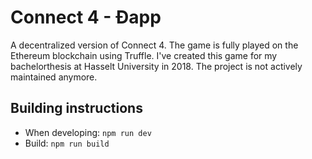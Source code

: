 # Connect 4 - Ðapp
A decentralized version of Connect 4. The game is fully played on the Ethereum blockchain using Truffle. I've created this game for my bachelorthesis at Hasselt University in 2018. The project is not actively maintained anymore.

## Building instructions
- When developing: `npm run dev`
- Build: `npm run build`
